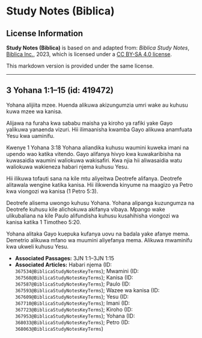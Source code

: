 # Study Notes (Biblica)

## License Information

**Study Notes (Biblica)** is based on and adapted from: _Biblica Study Notes_, [Biblica Inc.](https://www.biblica.com/), 2023, which is licensed under a [CC BY-SA 4.0 license](https://creativecommons.org/licenses/by-sa/4.0/legalcode.en).

This markdown version is provided under the same license.



--------------------------------

## 3 Yohana 1:1–15 (id: 419472)

Yohana alijiita mzee. Huenda alikuwa akizungumzia umri wake au kuhusu kuwa mzee wa kanisa.

Alijawa na furaha kwa sababu maisha ya kiroho ya rafiki yake Gayo yalikuwa yanaenda vizuri. Hii ilimaanisha kwamba Gayo alikuwa anamfuata Yesu kwa uaminifu.

Kwenye 1 Yohana 3:18 Yohana aliandika kuhusu waumini kuweka imani na upendo wao katika vitendo. Gayo alifanya hivyo kwa kuwakaribisha na kuwasaidia waumini waliokuwa wakisafiri. Kwa njia hii aliwasaidia watu waliokuwa wakieneza habari njema kuhusu Yesu.

Hii ilikuwa tofauti sana na kile mtu aliyeitwa Deotrefe alifanya. Deotrefe alitawala wengine katika kanisa. Hii ilikwenda kinyume na maagizo ya Petro kwa viongozi wa kanisa (1 Petro 5:3\).

Deotrefe alisema uwongo kuhusu Yohana. Yohana alipanga kuzungumza na Deotrefe kuhusu kile alichokuwa akifanya vibaya. Mpango wake ulikubaliana na kile Paulo alifundisha kuhusu kusahihisha viongozi wa kanisa katika 1 Timotheo 5:20\.

Yohana alitaka Gayo kuepuka kufanya uovu na badala yake afanye mema. Demetrio alikuwa mfano wa muumini aliyefanya mema. Alikuwa mwaminifu kwa ukweli kuhusu Yesu.

* **Associated Passages:** 3JN 1:1–3JN 1:15
* **Associated Articles:** Habari njema (ID: `367534@BiblicaStudyNotesKeyTerms`); Mwamini (ID: `367568@BiblicaStudyNotesKeyTerms`); Kanisa (ID: `367587@BiblicaStudyNotesKeyTerms`); Paulo (ID: `367593@BiblicaStudyNotesKeyTerms`); Wazee wa kanisa (ID: `367609@BiblicaStudyNotesKeyTerms`); Yesu (ID: `367710@BiblicaStudyNotesKeyTerms`); Imani (ID: `367723@BiblicaStudyNotesKeyTerms`); Kiroho (ID: `367953@BiblicaStudyNotesKeyTerms`); Yohana (ID: `368033@BiblicaStudyNotesKeyTerms`); Petro (ID: `368063@BiblicaStudyNotesKeyTerms`)

